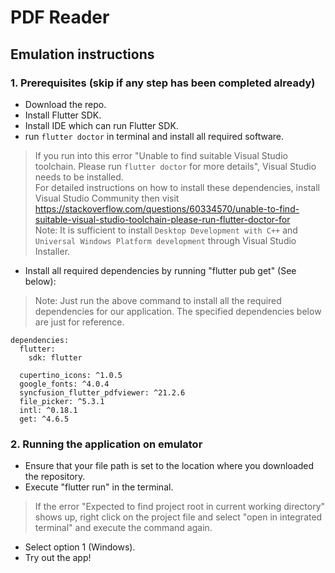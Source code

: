 # PDF Reader

## Emulation instructions

### 1. Prerequisites (skip if any step has been completed already)

- Download the repo.
- Install Flutter SDK.
- Install IDE which can run Flutter SDK.
- run `flutter doctor` in terminal and install all required software.

> If you run into this error "Unable to find suitable Visual Studio toolchain. Please run `flutter doctor` for more details", Visual Studio needs to be installed. <br />
> For detailed instructions on how to install these dependencies, install Visual Studio Community then visit <https://stackoverflow.com/questions/60334570/unable-to-find-suitable-visual-studio-toolchain-please-run-flutter-doctor-for> <br />
> Note: It is sufficient to install `Desktop Development with C++` and `Universal Windows Platform development` through Visual Studio Installer.

- Install all required dependencies by running "flutter pub get" (See below):

> Note: Just run the above command to install all the required dependencies for our application. The specified dependencies below are just for reference.

```
dependencies:
  flutter:
    sdk: flutter

  cupertino_icons: ^1.0.5
  google_fonts: ^4.0.4
  syncfusion_flutter_pdfviewer: ^21.2.6
  file_picker: ^5.3.1
  intl: ^0.18.1
  get: ^4.6.5
  ```
  
### 2. Running the application on emulator

- Ensure that your file path is set to the location where you downloaded the repository.
- Execute "flutter run" in the terminal.

> If the error "Expected to find project root in current working directory" shows up, right click on the project file and select "open in integrated terminal" and execute the command again.

- Select option 1 (Windows).
- Try out the app!
